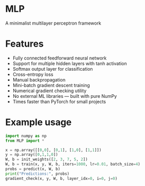 # MLP
A minimalist multilayer perceptron framework

# Features
 - Fully connected feedforward neural network
 - Support for multiple hidden layers with tanh activation
 - Softmax output layer for classification
 - Cross-entropy loss
 - Manual backpropagation
 - Mini-batch gradient descent training
 - Numerical gradient checking utility
 - No external ML libraries — built with pure NumPy
 - Times faster than PyTorch for small projects

# Example usage
```py
import numpy as np
from MLP import *

x = np.array([[0,0], [0,1], [1,0], [1,1]])
y = np.array([0,1,1,0])
W, b = init_weights([2, 3, 7, 5, 2])
W, b = train(x, y, W, b, iters=1000, lr=0.01, batch_size=4)
probs = predict(x, W, b)
print("Predictions:", probs)
gradient_check(x, y, W, b, layer_idx=0, i=0, j=0)
```

